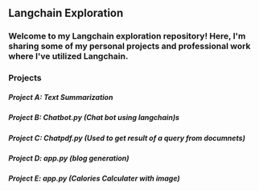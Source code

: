 ## Langchain Exploration
### Welcome to my Langchain exploration repository! Here, I'm sharing some of my personal projects and professional work where I've utilized Langchain.

### Projects
##### Project A: Text Summarization
##### Project B: Chatbot.py (Chat bot using langchain)s
##### Project C: Chatpdf.py (Used to get result of a query from documnets)
##### Project D: app.py (blog generation)
##### Project E: app.py (Calories Calculater with image)
